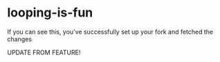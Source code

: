 # looping-is-fun

If you can see this, you've successfully set up your fork and fetched the changes


UPDATE FROM FEATURE!
